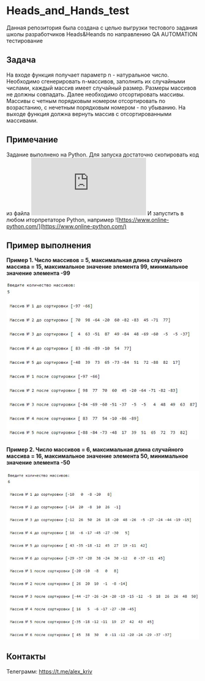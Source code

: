 # Heads_and_Hands_test
Данная репозитория была создана с целью выгрузки тестового задания школы разработчиков Heads&Heands по направлению QA AUTOMATION
тестирование
## Задача
На входе функция получает параметр n - натуральное число. Необходимо сгенерировать n-массивов, заполнить их случайными числами, каждый массив имеет случайный размер. Размеры массивов не должны совпадать. Далее необходимо отсортировать массивы. Массивы с четным порядковым номером отсортировать по возрастанию, с нечетным порядковым номером - по убыванию. На выходе функция должна вернуть массив с отсортированными массивами.
## Примечание
Задание выполнено на Python. Для запуска достаточно скопировать код из файла ![test.py](https://github.com/Alex-Kriv/Heads_and_Hands_test/blob/main/test.py) 
И запустить в любом иторпретаторе Python, например ![https://www.online-python.com/](https://www.online-python.com/)
## Пример выполнения
**Пример 1. Число массивов = 5, максимальная длина случайного массива = 15, максимальное значение элемента 99, минимальное значение элемента -99**

![Пример 1](https://github.com/Alex-Kriv/Heads_and_Hands_test/blob/main/first.JPG)

**Пример 2. Число массивов = 6, максимальная длина случайного массива = 16, максимальное значение элемента 50, минимальное значение элемента -50**

![Пример 2](https://github.com/Alex-Kriv/Heads_and_Hands_test/blob/main/second.JPG)

## Контакты
Телеграмм: https://t.me/alex_kriv
